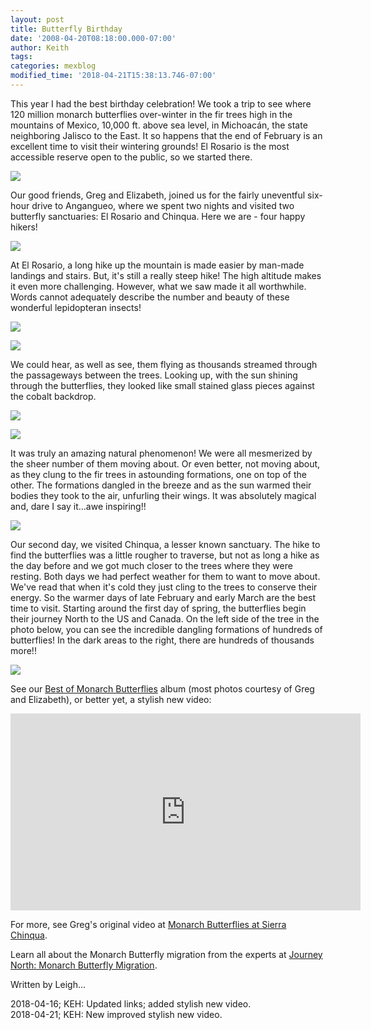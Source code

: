 ```yaml
---
layout: post
title: Butterfly Birthday
date: '2008-04-20T08:18:00.000-07:00'
author: Keith
tags:
categories: mexblog
modified_time: '2018-04-21T15:38:13.746-07:00'
---
```

This year I had the best birthday celebration! We took a trip to see
where 120 million monarch butterflies over-winter in the fir trees high
in the mountains of Mexico, 10,000 ft. above sea level, in Michoacán,
the state neighboring Jalisco to the East. It so happens that the end of
February is an excellent time to visit their wintering grounds! El
Rosario is the most accessible reserve open to the public, so we started
there.


[![]({{site.baseurl}}/assets/images/IMG_5336.JPG)]({{site.baseurl}}/assets/images/IMG_5336.JPG)


Our good friends, Greg and Elizabeth, joined us for the fairly
uneventful six-hour drive to Angangueo, where we spent two nights and
visited two butterfly sanctuaries: El Rosario and Chinqua. Here we are -
four happy hikers!


[![]({{site.baseurl}}/assets/images/IMG_3544.JPG)]({{site.baseurl}}/assets/images/IMG_3544.JPG)


At El Rosario, a long hike up the mountain is made easier by man-made
landings and stairs. But, it's still a really steep hike! The high
altitude makes it even more challenging. However, what we saw made it
all worthwhile. Words cannot adequately describe the number and beauty
of these wonderful lepidopteran insects!


[![]({{site.baseurl}}/assets/images/IMG_3521.JPG)]({{site.baseurl}}/assets/images/IMG_3521.JPG)



[![]({{site.baseurl}}/assets/images/IMG_3530.JPG)]({{site.baseurl}}/assets/images/IMG_3530.JPG)


We could hear, as well as see, them flying as thousands streamed through
the passageways between the trees. Looking up, with the sun shining
through the butterflies, they looked like small stained glass pieces
against the cobalt backdrop.


[![]({{site.baseurl}}/assets/images/IMG_3541.JPG)]({{site.baseurl}}/assets/images/IMG_3541.JPG)



[![]({{site.baseurl}}/assets/images/IMG_3627.JPG)]({{site.baseurl}}/assets/images/IMG_3627.JPG)


It was truly an amazing natural phenomenon! We were all mesmerized by
the sheer number of them moving about. Or even better, not moving about,
as they clung to the fir trees in astounding formations, one on top of
the other. The formations dangled in the breeze and as the sun warmed
their bodies they took to the air, unfurling their wings. It was
absolutely magical and, dare I say it...awe inspiring!!


[![]({{site.baseurl}}/assets/images/IMG_3585.JPG)]({{site.baseurl}}/assets/images/IMG_3585.JPG)


Our second day, we visited Chinqua, a lesser known sanctuary. The hike
to find the butterflies was a little rougher to traverse, but not as
long a hike as the day before and we got much closer to the trees where
they were resting. Both days we had perfect weather for them to want to
move about. We've read that when it's cold they just cling to the trees
to conserve their energy. So the warmer days of late February and early
March are the best time to visit. Starting around the first day of
spring, the butterflies begin their journey North to the US and Canada.
On the left side of the tree in the photo below, you can see the
incredible dangling formations of hundreds of butterflies! In the dark
areas to the right, there are hundreds of thousands more!!


[![]({{site.baseurl}}/assets/images/IMG_5322.JPG)]({{site.baseurl}}/assets/images/IMG_5322.JPG)


See our [Best of Monarch
Butterflies](https://photos.app.goo.gl/Jd0XMtlROi1bJwzn2) album (most
photos courtesy of Greg and Elizabeth), or better yet, a stylish new
video:

<div class="embed-responsive embed-responsive-16by9">
    <iframe width="560" height="315" src="https://www.youtube.com/embed/pNRdtHTIoYg" frameborder="0" allow="accelerometer; autoplay; encrypted-media; gyroscope; picture-in-picture" allowfullscreen></iframe>
</div>


For more, see Greg's original video at [Monarch Butterflies at Sierra
Chinqua](http://www.youtube.com/watch?v=nTItV3V_uUw).

Learn all about the Monarch Butterfly migration from the experts at
[Journey North: Monarch Butterfly
Migration](http://www.learner.org/jnorth/monarchs "http://www.learner.org/jnorth/monarch/").

Written by Leigh...

2018-04-16; KEH: Updated links; added stylish new video.  
2018-04-21; KEH: New improved stylish new video.
